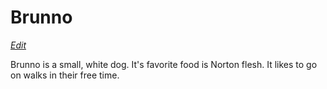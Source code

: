 # Brunno 
*[Edit](/edit/brunno)*

<div>
Brunno is a small, white dog.
It's favorite food is Norton flesh.
It likes to go on walks in their free time.  
</div>